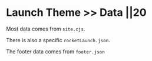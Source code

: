 # Launch Theme >> Data ||20

Most data comes from `site.cjs`.

There is also a specific `rocketLaunch.json`.

The footer data comes from `footer.json`
